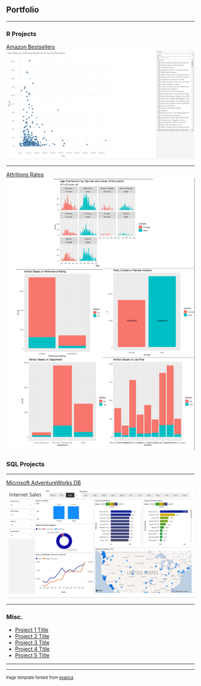 ## Portfolio

---

### R Projects

[Amazon Bestsellers](/Projects/Project%201)
<img src="images/Amazon BestSellers.png?raw=true"/>

---
[Attritions Rates](/Projects/Project%202)
<img src="images/Attrition Rate Graphs.png?raw=true"/>

### SQL Projects

---
[Microsoft AdventureWorks DB](Projects/Project%203)
<img src="images/Internet Sales.png?raw=true"/>

---

### Misc.

- [Project 1 Title](http://example.com/)
- [Project 2 Title](http://example.com/)
- [Project 3 Title](http://example.com/)
- [Project 4 Title](http://example.com/)
- [Project 5 Title](http://example.com/)

---




---
<p style="font-size:11px">Page template forked from <a href="https://github.com/evanca/quick-portfolio">evanca</a></p>
<!-- Remove above link if you don't want to attibute -->
